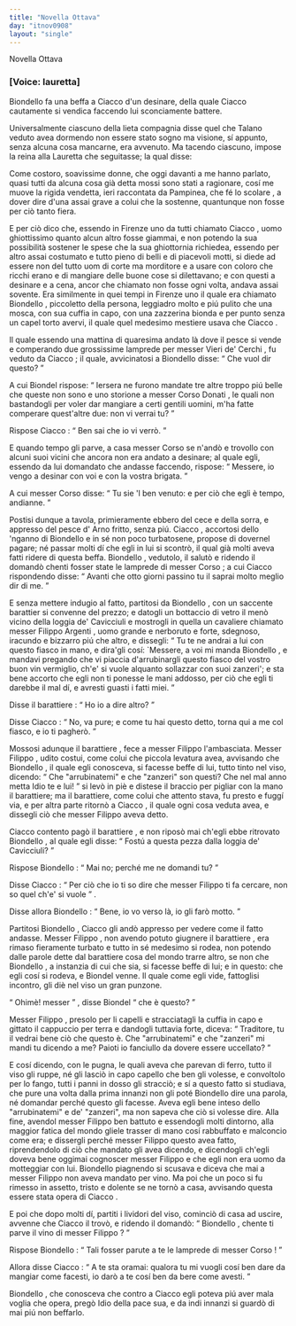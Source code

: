 ```yaml
---
title: "Novella Ottava"
day: "itnov0908"
layout: "single"
---
```

<html>
 <head>
 </head>
 <body>
  <div id="nov0908" type="novella" who="lauretta">
   <head>
    Novella Ottava
   </head>
   <p>
    <h3>
     [Voice: lauretta]
    </h3>
   </p>
   <argument>
    <p>
     <milestone id="p09080001"/>
     <name persref="biondello" type="person">
      Biondello
     </name>
     fa una beffa a
     <name persref="ciacco" type="person">
      Ciacco
     </name>
     d'un desinare, della quale
     <name persref="ciacco" type="person">
      Ciacco
     </name>
     cautamente si vendica faccendo lui sconciamente battere.
    </p>
   </argument>
   <div3 type="commentary" who="author">
    <p>
     <milestone id="p09080002"/>
     Universalmente ciascuno della lieta compagnia disse quel che
     <name persref="talano" type="person">
      Talano
     </name>
     veduto avea dormendo non essere stato sogno ma visione, s&iacute; appunto, senza alcuna cosa mancarne, era avvenuto. Ma tacendo ciascuno, impose
     <name persref="emilia" type="person">
      la reina
     </name>
     alla
     <name persref="lauretta" type="person">
      Lauretta
     </name>
     che seguitasse; la qual disse:
    </p>
   </div3>
   <div3 type="commentary" who="lauretta">
    <p>
     <milestone id="p09080003"/>
     Come costoro, soavissime donne, che oggi davanti a me hanno parlato, quasi tutti da alcuna cosa gi&agrave; detta mossi sono stati a ragionare, cos&iacute; me muove la rigida vendetta, ieri raccontata da Pampinea, che f&eacute; lo
     <name persref="rinieri" type="person">
      scolare
     </name>
     , a dover dire d'una assai grave a colui che la sostenne, quantunque non fosse per ci&ograve; tanto fiera.
    </p>
   </div3>
   <p>
    <milestone id="p09080004"/>
    E per ci&ograve; dico che, essendo in
    <name placeref="firenze" type="place">
     Firenze
    </name>
    uno da tutti chiamato
    <name persref="ciacco" type="person">
     Ciacco
    </name>
    , uomo ghiottissimo quanto alcun altro fosse giammai, e non potendo la sua possibilit&agrave; sostener le spese che la sua ghiottornia richiedea, essendo per altro assai costumato e tutto pieno di belli e di piacevoli motti, si diede ad essere non del tutto uom di corte ma morditore e a usare con coloro che ricchi erano e di mangiare delle buone cose si dilettavano; e con questi a desinare e a cena, ancor che chiamato non fosse ogni volta, andava assai sovente.
    <milestone id="p09080005"/>
    Era similmente in quei tempi in
    <name placeref="firenze" type="place">
     Firenze
    </name>
    uno il quale era chiamato
    <name persref="biondello" type="person">
     Biondello
    </name>
    , piccoletto della persona, leggiadro molto e pi&uacute; pulito che una mosca, con sua cuffia in capo, con una zazzerina bionda e per punto senza un capel torto avervi, il quale quel medesimo mestiere usava che
    <name persref="ciacco" type="person">
     Ciacco
    </name>
    .
   </p>
   <p>
    <milestone id="p09080006"/>
    Il quale essendo una mattina di quaresima andato l&agrave; dove il pesce si vende e comperando due grossissime lamprede per
    <name persref="vieridecerchi" type="person">
     messer Vieri de' Cerchi
    </name>
    , fu veduto da
    <name persref="ciacco" type="person">
     Ciacco
    </name>
    ; il quale, avvicinatosi a
    <name persref="biondello" type="person">
     Biondello
    </name>
    disse:
    <q direct="unspecified" who="ciacco">
     Che vuol dir questo?
    </q>
   </p>
   <p>
    <milestone id="p09080007"/>
    A cui
    <name persref="biondello" type="person">
     Biondel
    </name>
    rispose:
    <q direct="unspecified" who="biondello">
     Iersera ne furono mandate tre altre troppo pi&uacute; belle che queste non sono e uno storione a
     <name persref="corsodonati" type="person">
      messer Corso Donati
     </name>
     , le quali non bastandogli per voler dar mangiare a certi gentili uomini, m'ha fatte comperare quest'altre due: non vi verrai tu?
    </q>
   </p>
   <p>
    <milestone id="p09080008"/>
    Rispose
    <name persref="ciacco" type="person">
     Ciacco
    </name>
    :
    <q direct="unspecified" who="ciacco">
     Ben sai che io vi verr&ograve;.
    </q>
   </p>
   <p>
    <milestone id="p09080009"/>
    E quando tempo gli parve, a casa
    <name persref="corsodonati" type="person">
     messer Corso
    </name>
    se n'and&ograve; e trovollo con alcuni suoi vicini che ancora non era andato a desinare; al quale egli, essendo da lui domandato che andasse faccendo, rispose:
    <q direct="unspecified" who="ciacco">
     Messere, io vengo a desinar con voi e con la vostra brigata.
    </q>
   </p>
   <p>
    <milestone id="p09080010"/>
    A cui
    <name persref="corsodonati" type="person">
     messer Corso
    </name>
    disse:
    <q direct="unspecified" who="corsodonati">
     Tu sie 'l ben venuto: e per ci&ograve; che egli &egrave; tempo, andianne.
    </q>
   </p>
   <p>
    <milestone id="p09080011"/>
    Postisi dunque a tavola, primieramente ebbero del cece e della sorra, e appresso del pesce d'
    <name placeref="arno" type="place">
     Arno
    </name>
    fritto, senza pi&uacute;.
    <name persref="ciacco" type="person">
     Ciacco
    </name>
    , accortosi dello 'nganno di
    <name persref="biondello" type="person">
     Biondello
    </name>
    e in s&eacute; non poco turbatosene, propose di dovernel pagare; n&eacute; passar molti d&iacute; che egli in lui si scontr&ograve;, il qual gi&agrave; molti aveva fatti ridere di questa beffa.
    <milestone id="p09080012"/>
    <name persref="biondello" type="person">
     Biondello
    </name>
    , vedutolo, il salut&ograve; e ridendo il domand&ograve; chenti fosser state le lamprede di
    <name persref="corsodonati" type="person">
     messer Corso
    </name>
    ; a cui
    <name persref="ciacco" type="person">
     Ciacco
    </name>
    rispondendo disse:
    <q direct="unspecified" who="ciacco">
     Avanti che otto giorni passino tu il saprai molto meglio dir di me.
    </q>
   </p>
   <p>
    <milestone id="p09080013"/>
    E senza mettere indugio al fatto, partitosi da
    <name persref="biondello" type="person">
     Biondello
    </name>
    , con un saccente
    <name persref="barattiere-0908" type="person">
     barattier
    </name>
    si convenne del prezzo; e datogli un bottaccio di vetro il men&ograve; vicino della
    <name placeref="loggiacavicciuli" type="place">
     loggia de' Cavicciuli
    </name>
    e mostrogli in quella un cavaliere chiamato
    <name persref="filippoargenti" type="person">
     messer Filippo Argenti
    </name>
    , uomo grande e nerboruto e forte, sdegnoso, iracundo e bizzarro pi&uacute; che altro, e dissegli:
    <milestone id="p09080014"/>
    <q direct="unspecified" who="ciacco">
     Tu te ne andrai a lui con questo fiasco in mano, e dira'gli cos&iacute;: `Messere, a voi mi manda
     <name persref="biondello" type="person">
      Biondello
     </name>
     , e mandavi pregando che vi piaccia d'arrubinargli questo fiasco del vostro buon vin vermiglio, ch'e' si vuole alquanto sollazzar con suoi zanzeri'; e sta bene accorto che egli non ti ponesse le mani addosso, per ci&ograve; che egli ti darebbe il mal d&iacute;, e avresti guasti i fatti miei.
    </q>
   </p>
   <p>
    <milestone id="p09080015"/>
    Disse il
    <name persref="barattiere-0908" type="person">
     barattiere
    </name>
    :
    <q direct="unspecified" who="barattiere-0908">
     Ho io a dire altro?
    </q>
   </p>
   <p>
    <milestone id="p09080016"/>
    Disse
    <name persref="ciacco" type="person">
     Ciacco
    </name>
    :
    <q direct="unspecified" who="ciacco">
     No, va pure; e come tu hai questo detto, torna qui a me col fiasco, e io ti pagher&ograve;.
    </q>
   </p>
   <p>
    <milestone id="p09080017"/>
    Mossosi adunque il
    <name persref="barattiere-0908" type="person">
     barattiere
    </name>
    , fece a
    <name persref="filippoargenti" type="person">
     messer Filippo
    </name>
    l'ambasciata.
    <name persref="filippoargenti" type="person">
     Messer Filippo
    </name>
    , udito costui, come colui che piccola levatura avea, avvisando che
    <name persref="biondello" type="person">
     Biondello
    </name>
    , il quale egli conosceva, si facesse beffe di lui, tutto tinto nel viso, dicendo:
    <q direct="unspecified" who="filippoargenti">
     Che "arrubinatemi" e che "zanzeri" son questi? Che nel mal anno metta Idio te e lui!
    </q>
    si lev&ograve; in pi&egrave; e distese il braccio per pigliar con la mano il barattiere;
    <milestone id="p09080018"/>
    ma il barattiere, come colui che attento stava, fu presto e fugg&iacute; via, e per altra parte ritorn&ograve; a
    <name persref="ciacco" type="person">
     Ciacco
    </name>
    , il quale ogni cosa veduta avea, e dissegli ci&ograve; che
    <name persref="filippoargenti" type="person">
     messer Filippo
    </name>
    aveva detto.
   </p>
   <p>
    <milestone id="p09080019"/>
    <name persref="ciacco" type="person">
     Ciacco
    </name>
    contento pag&ograve; il
    <name persref="barattiere-0908" type="person">
     barattiere
    </name>
    , e non ripos&ograve; mai ch'egli ebbe ritrovato
    <name persref="biondello" type="person">
     Biondello
    </name>
    , al quale egli disse:
    <q direct="unspecified" who="ciacco">
     Fost&uacute; a questa pezza dalla
     <name placeref="loggiacavicciuli" type="place">
      loggia de' Cavicciuli?
     </name>
    </q>
   </p>
   <p>
    <milestone id="p09080020"/>
    Rispose
    <name persref="biondello" type="person">
     Biondello
    </name>
    :
    <q direct="unspecified" who="biondello">
     Mai no; perch&eacute; me ne domandi tu?
    </q>
   </p>
   <p>
    <milestone id="p09080021"/>
    Disse
    <name persref="ciacco" type="person">
     Ciacco
    </name>
    :
    <q direct="unspecified" who="ciacco">
     Per ci&ograve; che io ti so dire che
     <name persref="filippoargenti" type="person">
      messer Filippo
     </name>
     ti fa cercare, non so quel ch'e' si vuole
    </q>
    .
   </p>
   <p>
    <milestone id="p09080022"/>
    Disse allora
    <name persref="biondello" type="person">
     Biondello
    </name>
    :
    <q direct="unspecified" who="biondello">
     Bene, io vo verso l&agrave;, io gli far&ograve; motto.
    </q>
   </p>
   <p>
    <milestone id="p09080023"/>
    Partitosi
    <name persref="biondello" type="person">
     Biondello
    </name>
    ,
    <name persref="ciacco" type="person">
     Ciacco
    </name>
    gli and&ograve; appresso per vedere come il fatto andasse.
    <name persref="filippoargenti" type="person">
     Messer Filippo
    </name>
    , non avendo potuto giugnere il
    <name persref="barattiere-0908" type="person">
     barattiere
    </name>
    , era rimaso fieramente turbato e tutto in s&eacute; medesimo si rodea, non potendo dalle parole dette dal barattiere cosa del mondo trarre altro, se non che
    <name persref="biondello" type="person">
     Biondello
    </name>
    , a instanzia di cui che sia, si facesse beffe di lui; e in questo: che egli cos&iacute; si rodeva, e
    <name persref="biondello" type="person">
     Biondel
    </name>
    venne. Il quale come egli vide, fattoglisi incontro, gli di&egrave; nel viso un gran punzone.
   </p>
   <p>
    <milestone id="p09080024"/>
    <q direct="unspecified" who="biondello">
     Ohim&egrave;! messer
    </q>
    , disse
    <name persref="biondello" type="person">
     Biondel
    </name>
    <q direct="unspecified">
     che &egrave; questo?
    </q>
   </p>
   <p>
    <milestone id="p09080025"/>
    <name persref="filippoargenti" type="person">
     Messer Filippo
    </name>
    , presolo per li capelli e stracciatagli la cuffia in capo e gittato il cappuccio per terra e dandogli tuttavia forte, diceva:
    <q direct="unspecified" who="filippoargenti">
     Traditore, tu il vedrai bene ci&ograve; che questo &egrave;. Che "arrubinatemi" e che "zanzeri" mi mandi tu dicendo a me? Paioti io fanciullo da dovere essere uccellato?
    </q>
   </p>
   <p>
    <milestone id="p09080026"/>
    E cos&iacute; dicendo, con le pugna, le quali aveva che parevan di ferro, tutto il viso gli ruppe, n&eacute; gli lasci&ograve; in capo capello che ben gli volesse, e convoltolo per lo fango, tutti i panni in dosso gli stracci&ograve;; e s&iacute; a questo fatto si studiava, che pure una volta dalla prima innanzi non gli pot&eacute;
    <name persref="biondello" type="person">
     Biondello
    </name>
    dire una parola, n&eacute; domandar perch&eacute; questo gli facesse.
    <milestone id="p09080027"/>
    Aveva egli bene inteso dello "arrubinatemi" e de' "zanzeri", ma non sapeva che ci&ograve; si volesse dire.
    <milestone id="p09080028"/>
    Alla fine, avendol
    <name persref="filippoargenti" type="person">
     messer Filippo
    </name>
    ben battuto e essendogli molti dintorno, alla maggior fatica del mondo gliele trasser di mano cos&iacute; rabbuffato e malconcio come era; e dissergli perch&eacute;
    <name persref="filippoargenti" type="person">
     messer Filippo
    </name>
    questo avea fatto, riprendendolo di ci&ograve; che mandato gli avea dicendo, e dicendogli ch'egli doveva bene oggimai cognoscer
    <name persref="filippoargenti" type="person">
     messer Filippo
    </name>
    e che egli non era uomo da motteggiar con lui.
    <milestone id="p09080029"/>
    <name persref="biondello" type="person">
     Biondello
    </name>
    piagnendo si scusava e diceva che mai a
    <name persref="filippoargenti" type="person">
     messer Filippo
    </name>
    non aveva mandato per vino. Ma poi che un poco si fu rimesso in assetto, tristo e dolente se ne torn&ograve; a casa, avvisando questa essere stata opera di
    <name persref="ciacco" type="person">
     Ciacco
    </name>
    .
   </p>
   <p>
    <milestone id="p09080030"/>
    E poi che dopo molti d&iacute;, partiti i lividori del viso, cominci&ograve; di casa ad uscire, avvenne che
    <name persref="ciacco" type="person">
     Ciacco
    </name>
    il trov&ograve;, e ridendo il domand&ograve;:
    <q direct="unspecified" who="ciacco">
     <name persref="biondello" type="person">
      Biondello
     </name>
     , chente ti parve il vino di
     <name persref="filippoargenti" type="person">
      messer Filippo
     </name>
     ?
    </q>
   </p>
   <p>
    <milestone id="p09080031"/>
    Rispose
    <name persref="biondello" type="person">
     Biondello
    </name>
    :
    <q direct="unspecified" who="biondello">
     Tali fosser parute a te le lamprede di
     <name persref="corsodonati" type="person">
      messer Corso
     </name>
     !
    </q>
   </p>
   <p>
    <milestone id="p09080032"/>
    Allora disse
    <name persref="ciacco" type="person">
     Ciacco
    </name>
    :
    <q direct="unspecified" who="ciacco">
     A te sta oramai: qualora tu mi vuogli cos&iacute; ben dare da mangiar come facesti, io dar&ograve; a te cos&iacute; ben da bere come avesti.
    </q>
   </p>
   <p>
    <milestone id="p09080033"/>
    <name persref="biondello" type="person">
     Biondello
    </name>
    , che conosceva che contro a
    <name persref="ciacco" type="person">
     Ciacco
    </name>
    egli poteva pi&uacute; aver mala voglia che opera, preg&ograve; Idio della pace sua, e da indi innanzi si guard&ograve; di mai pi&uacute; non beffarlo.
   </p>
  </div>
 </body>
</html>